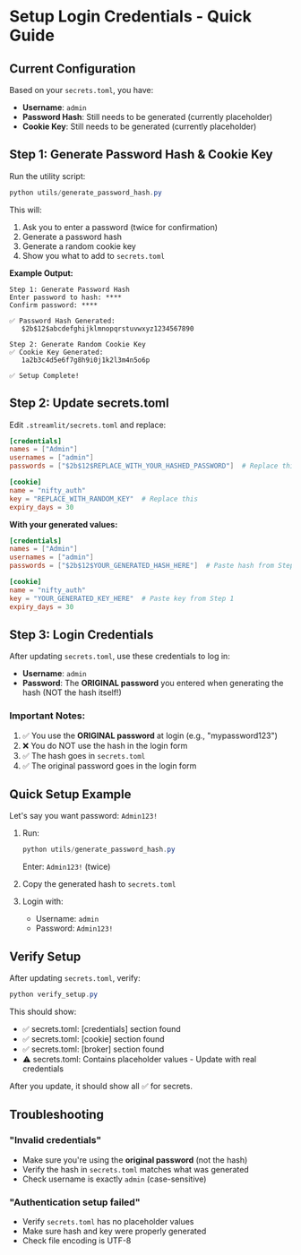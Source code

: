 # Setup Login Credentials - Quick Guide

## Current Configuration

Based on your `secrets.toml`, you have:
- **Username**: `admin`
- **Password Hash**: Still needs to be generated (currently placeholder)
- **Cookie Key**: Still needs to be generated (currently placeholder)

## Step 1: Generate Password Hash & Cookie Key

Run the utility script:

```powershell
python utils/generate_password_hash.py
```

This will:
1. Ask you to enter a password (twice for confirmation)
2. Generate a password hash
3. Generate a random cookie key
4. Show you what to add to `secrets.toml`

**Example Output:**
```
Step 1: Generate Password Hash
Enter password to hash: ****
Confirm password: ****

✅ Password Hash Generated:
   $2b$12$abcdefghijklmnopqrstuvwxyz1234567890

Step 2: Generate Random Cookie Key
✅ Cookie Key Generated:
   1a2b3c4d5e6f7g8h9i0j1k2l3m4n5o6p

✅ Setup Complete!
```

## Step 2: Update secrets.toml

Edit `.streamlit/secrets.toml` and replace:

```toml
[credentials]
names = ["Admin"]
usernames = ["admin"]
passwords = ["$2b$12$REPLACE_WITH_YOUR_HASHED_PASSWORD"]  # Replace this

[cookie]
name = "nifty_auth"
key = "REPLACE_WITH_RANDOM_KEY"  # Replace this
expiry_days = 30
```

**With your generated values:**

```toml
[credentials]
names = ["Admin"]
usernames = ["admin"]
passwords = ["$2b$12$YOUR_GENERATED_HASH_HERE"]  # Paste hash from Step 1

[cookie]
name = "nifty_auth"
key = "YOUR_GENERATED_KEY_HERE"  # Paste key from Step 1
expiry_days = 30
```

## Step 3: Login Credentials

After updating `secrets.toml`, use these credentials to log in:

- **Username**: `admin`
- **Password**: The **ORIGINAL password** you entered when generating the hash (NOT the hash itself!)

### Important Notes:

1. ✅ You use the **ORIGINAL password** at login (e.g., "mypassword123")
2. ❌ You do NOT use the hash in the login form
3. ✅ The hash goes in `secrets.toml`
4. ✅ The original password goes in the login form

## Quick Setup Example

Let's say you want password: `Admin123!`

1. Run:
   ```powershell
   python utils/generate_password_hash.py
   ```
   Enter: `Admin123!` (twice)

2. Copy the generated hash to `secrets.toml`

3. Login with:
   - Username: `admin`
   - Password: `Admin123!`

## Verify Setup

After updating `secrets.toml`, verify:

```powershell
python verify_setup.py
```

This should show:
- ✅ secrets.toml: [credentials] section found
- ✅ secrets.toml: [cookie] section found  
- ✅ secrets.toml: [broker] section found
- ⚠️ secrets.toml: Contains placeholder values - Update with real credentials

After you update, it should show all ✅ for secrets.

## Troubleshooting

### "Invalid credentials"
- Make sure you're using the **original password** (not the hash)
- Verify the hash in `secrets.toml` matches what was generated
- Check username is exactly `admin` (case-sensitive)

### "Authentication setup failed"
- Verify `secrets.toml` has no placeholder values
- Make sure hash and key were properly generated
- Check file encoding is UTF-8

